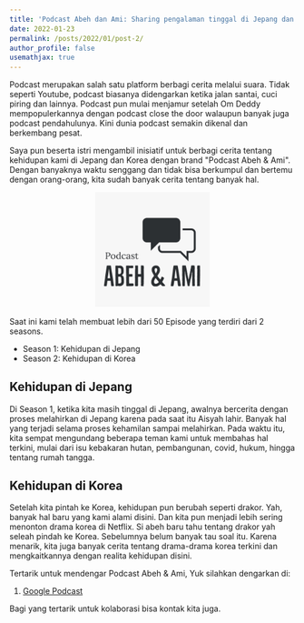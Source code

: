 ```yaml
---
title: 'Podcast Abeh dan Ami: Sharing pengalaman tinggal di Jepang dan Korea.'
date: 2022-01-23
permalink: /posts/2022/01/post-2/
author_profile: false
usemathjax: true
---
```


Podcast merupakan salah satu platform berbagi cerita melalui suara. Tidak seperti Youtube, podcast biasanya didengarkan ketika jalan santai, cuci piring dan lainnya. Podcast pun mulai menjamur setelah Om Deddy mempopulerkannya dengan podcast close the door walaupun banyak juga podcast pendahulunya. Kini dunia podcast semakin dikenal dan berkembang pesat.

Saya pun beserta istri mengambil inisiatif untuk berbagi cerita tentang kehidupan kami di Jepang dan Korea dengan brand "Podcast Abeh & Ami".
Dengan banyaknya waktu senggang dan tidak bisa berkumpul dan bertemu dengan orang-orang, kita sudah banyak cerita tentang banyak hal.

<center><img src='/images/podcast.jpg' style="width:40%"></center>

Saat ini kami telah membuat lebih dari 50 Episode yang terdiri dari 2 seasons.
* Season 1: Kehidupan di Jepang
* Season 2: Kehidupan di Korea

<h2> Kehidupan di Jepang</h2>
Di Season 1, ketika kita masih tinggal di Jepang, awalnya bercerita dengan proses melahirkan di Jepang karena pada saat itu Aisyah lahir. Banyak hal yang terjadi selama proses kehamilan sampai melahirkan. Pada waktu itu, kita sempat mengundang beberapa teman kami untuk membahas hal terkini, mulai dari isu kebakaran hutan, pembangunan, covid, hukum, hingga tentang rumah tangga.

<h2> Kehidupan di Korea</h2>
Setelah kita pintah ke Korea, kehidupan pun berubah seperti drakor. Yah, banyak hal baru yang kami alami disini. Dan kita pun menjadi lebih sering menonton drama korea di Netflix. Si abeh baru tahu tentang drakor yah seleah pindah ke Korea. Sebelumnya belum banyak tau soal itu. Karena menarik, kita juga banyak cerita tentang drama-drama korea terkini dan mengkaitkannya dengan realita kehidupan disini.

Tertarik untuk mendengar Podcast Abeh & Ami, Yuk silahkan dengarkan di:
<ol>
  <li> <a href="https://podcasts.google.com/feed/aHR0cHM6Ly9hbmNob3IuZm0vcy8xMTRkMWIyYy9wb2RjYXN0L3Jzcw?sa=X&ved=0CAkQ9sEGahcKEwi4m5r92cf1AhUAAAAAHQAAAAAQRA">Google Podcast</a> </li>
</ol>
Bagi yang tertarik untuk kolaborasi bisa kontak kita juga.
